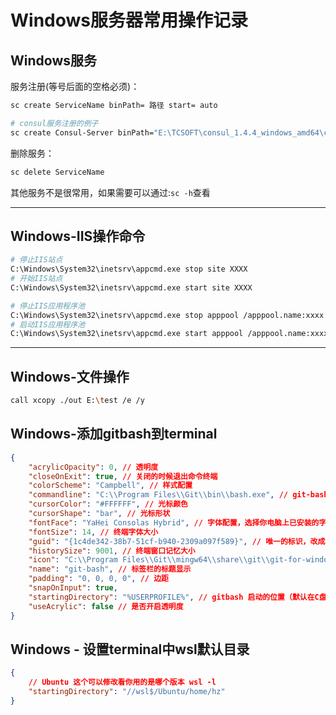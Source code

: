 # Windows服务器常用操作记录


## Windows服务

服务注册(等号后面的空格必须)：  
```bash
sc create ServiceName binPath= 路径 start= auto

# consul服务注册的例子
sc create Consul-Server binPath="E:\TCSOFT\consul_1.4.4_windows_amd64\consul.exe agent -config-file E:\TCSOFT\consul_1.4.4_windows_amd64\Server\config.json start= auto"
```

删除服务：
```bash
sc delete ServiceName
```

其他服务不是很常用，如果需要可以通过:`sc -h`查看

---

## Windows-IIS操作命令

```bash
# 停止IIS站点
C:\Windows\System32\inetsrv\appcmd.exe stop site XXXX
# 开始IIS站点
C:\Windows\System32\inetsrv\appcmd.exe start site XXXX

# 停止IIS应用程序池
C:\Windows\System32\inetsrv\appcmd.exe stop apppool /apppool.name:xxxx
# 启动IIS应用程序池
C:\Windows\System32\inetsrv\appcmd.exe start apppool /apppool.name:xxxx
```

---

## Windows-文件操作

```bash
call xcopy ./out E:\test /e /y
```

## Windows-添加gitbash到terminal

```json
{
    "acrylicOpacity": 0, // 透明度
    "closeOnExit": true, // 关闭的时候退出命令终端
    "colorScheme": "Campbell", // 样式配置
    "commandline": "C:\\Program Files\\Git\\bin\\bash.exe", // git-bash的命令行所在位置
    "cursorColor": "#FFFFFF", // 光标颜色
    "cursorShape": "bar", // 光标形状
    "fontFace": "YaHei Consolas Hybrid", // 字体配置，选择你电脑上已安装的字体
    "fontSize": 14, // 终端字体大小
    "guid": "{1c4de342-38b7-51cf-b940-2309a097f589}", // 唯一的标识，改成和其他的已有终端不一样
    "historySize": 9001, // 终端窗口记忆大小
    "icon": "C:\\Program Files\\Git\\mingw64\\share\\git\\git-for-windows.ico", // git的图标
    "name": "git-bash", // 标签栏的标题显示
    "padding": "0, 0, 0, 0", // 边距
    "snapOnInput": true,
    "startingDirectory": "%USERPROFILE%", // gitbash 启动的位置（默认在C盘的用户里面的就是 ~ ）
    "useAcrylic": false // 是否开启透明度
}
```

## Windows - 设置terminal中wsl默认目录

```json
{
    // Ubuntu 这个可以修改看你用的是哪个版本 wsl -l
    "startingDirectory": "//wsl$/Ubuntu/home/hz"
}
```